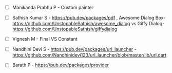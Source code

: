 - [ ] Manikanda Prabhu P - Custom painter

- [ ] Sathish Kumar S - https://pub.dev/packages/pdf , Awesome Dialog Box- https://github.com/UnstopableSathish/awesome_dialog vs 
                        Giffy Dialog- https://github.com/UnstopableSathish/giffydialog

- [ ] Vignesh M - Final VS Constant

- [ ] Nandhini Devi S - https://pub.dev/packages/url_launcher    -   https://github.com/Nandhinidevi123/url_launcher/blob/master/lib/url.dart

- [ ] Barath P - https://pub.dev/packages/provider
